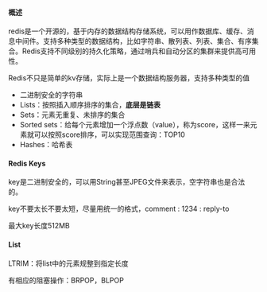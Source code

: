#### 概述

redis是一个开源的，基于内存的数据结构存储系统，可以用作数据库、缓存、消息中间件。支持多种类型的数据结构，比如字符串、散列表、列表、集合、有序集合。Redis支持不同级别的持久化策略，通过哨兵和自动分区的集群来提供高可用性。

Redis不只是简单的kv存储，实际上是一个数据结构服务器，支持多种类型的值

- 二进制安全的字符串
- Lists：按照插入顺序排序的集合，**底层是链表**
- Sets：元素无重复、未排序的集合
- Sorted sets：给每个元素增加一个浮点数（value），称为score，这样一来元素就可以按照score排序，可以实现范围查询：TOP10
- Hashes：哈希表

#### Redis Keys

key是二进制安全的，可以用String甚至JPEG文件来表示，空字符串也是合法的。

key不要太长不要太短，尽量用统一的格式，comment​ : 1234 : ​reply-to

最大key长度512MB

#### List

LTRIM：将list中的元素规整到指定长度

有相应的阻塞操作：BRPOP，BLPOP